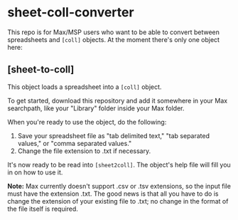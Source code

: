# sheet-coll-converter

This repo is for Max/MSP users who want to be able to convert between spreadsheets and `[coll]` objects. At the moment there's only one object here:  

## [sheet-to-coll]
This object loads a spreadsheet into a `[coll]` object.  

To get started, download this repository and add it somewhere in your Max searchpath, like your "Library" folder inside your Max folder.

When you're ready to use the object, do the following:
1. Save your spreadsheet file as "tab delimited text," "tab separated values," or "comma separated values."
1. Change the file extension to .txt if necessary.

It's now ready to be read into `[sheet2coll]`. The object's help file will fill you in on how to use it.

**Note:** Max currently doesn't support .csv or .tsv extensions, so the input file must have the extension .txt. The good news is that all you have to do is change the extension of your existing file to .txt; no change in the format of the file itself is required.
